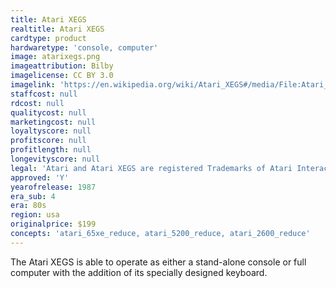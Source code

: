```yaml
---
title: Atari XEGS
realtitle: Atari XEGS
cardtype: product
hardwaretype: 'console, computer'
image: atarixegs.png
imageattribution: Bilby
imagelicense: CC BY 3.0
imagelink: 'https://en.wikipedia.org/wiki/Atari_XEGS#/media/File:Atari_XEGS.jpg'
staffcost: null
rdcost: null
qualitycost: null
marketingcost: null
loyaltyscore: null
profitscore: null
profitlength: null
longevityscore: null
legal: 'Atari and Atari XEGS are registered Trademarks of Atari Interactive, Inc.'
approved: 'Y'
yearofrelease: 1987
era_sub: 4
era: 80s
region: usa
originalprice: $199
concepts: 'atari_65xe_reduce, atari_5200_reduce, atari_2600_reduce'
---
```


The Atari XEGS is able to operate as either a stand-alone console or full computer with the addition of its specially designed keyboard.
